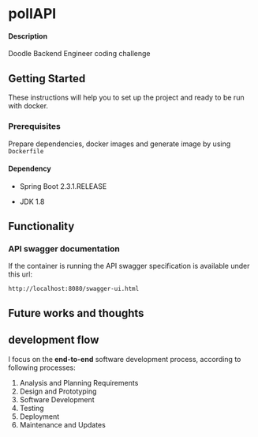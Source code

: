 # pollAPI

#### Description

Doodle Backend Engineer coding challenge



## Getting Started

These instructions will help you to set up the project and ready to be run with docker.

### Prerequisites

Prepare dependencies, docker images and generate image  by using `Dockerfile`

#### Dependency

- Spring Boot 2.3.1.RELEASE

- JDK 1.8



## Functionality

### API swagger documentation

If the container is running the API swagger specification is available under this url:

```htttp
http://localhost:8080/swagger-ui.html
```



## Future works and thoughts



## development flow

I focus on the **end-to-end** software development process, according to following processes:

1. Analysis and Planning Requirements 
2. Design and Prototyping 
3. Software Development 
4. Testing 
5. Deployment
6. Maintenance and Updates

